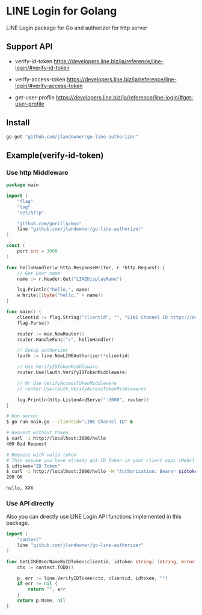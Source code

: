 # LINE Login for Golang
LINE Login package for Go and authorizer for http server

## Support API

- verify-id-token
  https://developers.line.biz/ja/reference/line-login/#verify-id-token

- verify-access-token
  https://developers.line.biz/ja/reference/line-login/#verify-access-token

- get-user-profile
  https://developers.line.biz/ja/reference/line-login/#get-user-profile


## Install
```sh
go get "github.com/jlandowner/go-line-authorizer"
```

## Example(verify-id-token)

### Use http Middleware

```go
package main

import (
	"flag"
	"log"
	"net/http"

	"github.com/gorilla/mux"
	line "github.com/jlandowner/go-line-authorizer"
)

const (
	port int = 3000
)

func helloHandler(w http.ResponseWriter, r *http.Request) {
	// Get User name
	name := r.Header.Get("LINEDisplayName")

	log.Println("hello,", name)
	w.Write([]byte("hello," + name))
}

func main() {
	clientid := flag.String("clientid", "", "LINE Channel ID https://developers.line.biz/ja/reference/line-login/#verify-id-token")
	flag.Parse()

	router := mux.NewRouter()
	router.HandleFunc("/", helloHandler)

	// Setup authorizer
	lauth := line.NewLINEAuthorizer(*clientid)

	// Use VerifyIDTokenMiddleware
	router.Use(lauth.VerifyIDTokenMiddleware)

	// Or Use VerifyAccessTokenMiddleware
	// router.Use(lauth.VerifyAccessTokenMiddleware)

	log.Println(http.ListenAndServe(":3000", router))
}
```

```sh
# Run server
$ go run main.go --clientid="LINE Channel ID" &

# Request without token
$ curl -i http://localhost:3000/hello
400 Bad Request

# Request with valid token
# This assume you have already got ID Token in your client apps (Webclient(JavaScript), Android, iOS or others)
$ idtoken="ID Token"
$ curl -i http://localhost:3000/hello -H "Authorization: Bearer $idtoken"
200 OK

hello, XXX
```

### Use API directly

Also you can directly use LINE Login API functions implemented in this package.

```go
import (
	"context"
	line "github.com/jlandowner/go-line-authorizer"
)

func GetLINEUserNameByIDToken(clientid, idtoken string) (string, error) {
	ctx := context.TODO()

	p, err := line.VerifyIDToken(ctx, clientid, idtoken, "")
	if err != nil {
		return "", err
	}
	return p.Name, nil
}
```